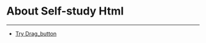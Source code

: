 <!DOCTYPE html>
<html lang="en">
<head>
    <meta charset="UTF-8">
    <meta name="viewport" content="width=device-width, initial-scale=1.0">
</head>
<body>
    <h1>About Self-study Html</h1>
    <hr>
    <ul>
        <li>
            <a href "https://vedeir156.github.io/html5/drag_button.html" target="_blank"> Try Drag_button </a>
        </li>
    </ul>
        
</body>
</html>
